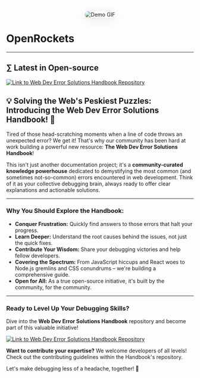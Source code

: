<p align="center">
  <img src="https://i.ibb.co/gLFS089m/3dgifmaker16235.gif" alt="Demo GIF" style="max-width: 100%; height: auto; border-radius: 12px; box-shadow: 0 4px 24px rgba(0,0,0,0.1);">
  <h1>OpenRockets</h1>
</p>

<hr>
<h2>∑ Latest in Open-source</h2>

[![Link to Web Dev Error Solutions Handbook Repository](https://shields.io/badge/Web%20Developer's%20Handbook%20Project%20Repo-%2324292e?style=for-the-badge&logo=github)](https://github.com/openrockets/web-dev-error-solutions)
## 💡 Solving the Web's Peskiest Puzzles: Introducing the Web Dev Error Solutions Handbook! 🚀

Tired of those head-scratching moments when a line of code throws an unexpected error? We get it! That's why our community has been hard at work building a powerful new resource: **The Web Dev Error Solutions Handbook**! 

This isn't just another documentation project; it's a **community-curated knowledge powerhouse** dedicated to demystifying the most common (and sometimes not-so-common) errors encountered in web development. Think of it as your collective debugging brain, always ready to offer clear explanations and actionable solutions.

---

### Why You Should Explore the Handbook:

* **Conquer Frustration:** Quickly find answers to those errors that halt your progress.
* **Learn Deeper:** Understand the root causes behind the issues, not just the quick fixes.
* **Contribute Your Wisdom:** Share your debugging victories and help fellow developers.
* **Covering the Spectrum:** From JavaScript hiccups and React woes to Node.js gremlins and CSS conundrums – we're building a comprehensive guide.
* **Open for All:** As a true open-source initiative, it's built by the community, for the community.

---

### Ready to Level Up Your Debugging Skills?

Dive into the **Web Dev Error Solutions Handbook** repository and become part of this valuable initiative!

[![Link to Web Dev Error Solutions Handbook Repository](https://shields.io/badge/Web%20Developer's%20Handbook%20Project%20Repo-%2324292e?style=for-the-badge&logo=github)](https://github.com/openrockets/web-dev-error-solutions)

**Want to contribute your expertise?** We welcome developers of all levels! Check out the contributing guidelines within the Handbook's repository.

Let's make debugging less of a headache, together! 💪
